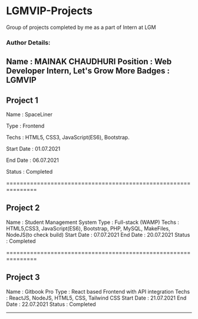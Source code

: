 # LGMVIP-Projects
Group of projects completed by me as a part of Intern at LGM

### Author Details:
Name     : MAINAK CHAUDHURI
Position : Web Developer Intern, Let's Grow More
Badges   : LGMVIP
--------------------------------------------------------------


## Project 1
<p>Name       : SpaceLiner</p>
<p>Type       : Frontend </p>
<p>Techs      : HTML5, CSS3, JavaScript(ES6), Bootstrap.</p>
<p>Start Date : 01.07.2021</p>
<p>End Date   : 06.07.2021</p>
<p>Status     : Completed</p>

===============================================================

## Project 2
Name       : Student Management System
Type       : Full-stack (WAMP)
Techs      : HTML5,CSS3, JavaScript(ES6), Bootstrap, PHP, MySQL, MakeFiles, NodeJS(to check build)
Start Date : 07.07.2021
End Date   : 20.07.2021
Status     : Completed


===============================================================

## Project 3
Name       : Gitbook Pro
Type       : React based Frontend with API integration
Techs      : ReactJS, NodeJS, HTML5, CSS, Tailwind CSS
Start Date : 21.07.2021
End Date   : 22.07.2021
Status     : Completed

---------------------------------------------------------------



